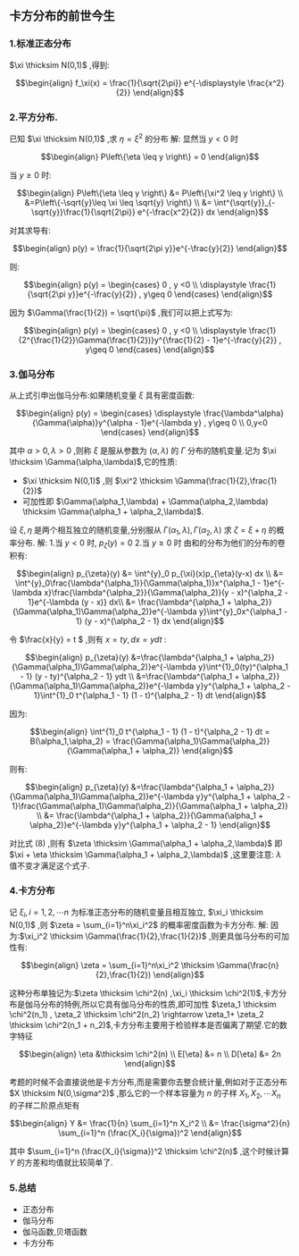 ## 卡方分布的前世今生
### 1.标准正态分布
$\xi \thicksim N(0,1)$ ,得到:

$$\begin{align}
    f_\xi(x) = \frac{1}{\sqrt{2\pi}} e^{-\displaystyle \frac{x^2}{2}}
\end{align}$$


### 2.平方分布.
已知 $\xi \thicksim N(0,1)$ ,求 $\eta = \xi^2$ 的分布
解:
显然当 $y<0$ 时

$$\begin{align}
    P\left\{\eta \leq y \right\} = 0
\end{align}$$

当 $y\geq 0$ 时:

$$\begin{align}
    P\left\{\eta \leq y \right\} &= P\left\{\xi^2 \leq y \right\} \\
    &=P\left\{-\sqrt{y}\leq \xi \leq \sqrt{y} \right\} \\
    &= \int^{\sqrt{y}}_{-\sqrt{y}}\frac{1}{\sqrt{2\pi}} e^{-\frac{x^2}{2}} dx
\end{align}$$

对其求导有:

$$\begin{align}
    p(y) = \frac{1}{\sqrt{2\pi y}}e^{-\frac{y}{2}}
\end{align}$$

则:

$$\begin{align}
    p(y) = \begin{cases}
        0 , y <0 \\
        \displaystyle \frac{1}{\sqrt{2\pi y}}e^{-\frac{y}{2}} , y\geq 0 
    \end{cases}
\end{align}$$

因为 $\Gamma(\frac{1}{2}) = \sqrt{\pi}$ ,我们可以把上式写为:

$$\begin{align}
    p(y) = \begin{cases}
        0 , y <0 \\
        \displaystyle \frac{1}{2^{\frac{1}{2}}\Gamma(\frac{1}{2})}y^{\frac{1}{2} - 1}e^{-\frac{y}{2}} , y\geq 0 
    \end{cases}
\end{align}$$


### 3.伽马分布
从上式引申出伽马分布:如果随机变量 $\xi$ 具有密度函数:

$$\begin{align}
    p(y) = \begin{cases}
        \displaystyle \frac{\lambda^\alpha}{\Gamma(\alpha)}y^{\alpha - 1}e^{-\lambda y} , y\geq 0  \\
        0,y<0
    \end{cases}
\end{align}$$

其中 $\alpha >0 , \lambda >0$ ,则称 $\xi$ 是服从参数为 $(\alpha,\lambda)$ 的 $\Gamma$ 分布的随机变量.记为 $\xi \thicksim \Gamma(\alpha,\lambda)$,它的性质:
* $\xi \thicksim N(0,1)$ ,则 $\xi^2 \thicksim \Gamma(\frac{1}{2},\frac{1}{2})$
* 可加性即 $\Gamma(\alpha_1,\lambda) + \Gamma(\alpha_2,\lambda) \thicksim \Gamma(\alpha_1 + \alpha_2,\lambda)$.


设 $\xi,\eta$ 是两个相互独立的随机变量,分别服从 $\Gamma(\alpha_1,\lambda) , \Gamma(\alpha_2,\lambda)$ 求 $\zeta = \xi + \eta$ 的概率分布.
解:
1.当 $y<0$ 时, $p_{\zeta}(y) = 0$
2.当 $y \geq 0$ 时
由和的分布为他们的分布的卷积有:

$$\begin{align}
   p_{\zeta}(y) &= \int^{y}_0 p_{\xi}(x)p_{\eta}(y-x) dx \\
   &= \int^{y}_0\frac{\lambda^{\alpha_1}}{\Gamma(\alpha_1)}x^{\alpha_1 - 1}e^{-\lambda x}\frac{\lambda^{\alpha_2}}{\Gamma(\alpha_2)}(y - x)^{\alpha_2 - 1}e^{-\lambda (y - x)} dx\\ 
   &= \frac{\lambda^{\alpha_1 + \alpha_2}}{\Gamma(\alpha_1)\Gamma(\alpha_2)}e^{-\lambda y}\int^{y}_0x^{\alpha_1 - 1} (y - x)^{\alpha_2 - 1} dx
\end{align}$$

令 $\frac{x}{y} = t $ ,则有 $x=ty,dx = ydt$ :

$$\begin{align}
    p_{\zeta}(y) 
    &=\frac{\lambda^{\alpha_1 + \alpha_2}}{\Gamma(\alpha_1)\Gamma(\alpha_2)}e^{-\lambda y}\int^{1}_0(ty)^{\alpha_1 - 1} (y - ty)^{\alpha_2 - 1} ydt \\
    &=\frac{\lambda^{\alpha_1 + \alpha_2}}{\Gamma(\alpha_1)\Gamma(\alpha_2)}e^{-\lambda y}y^{\alpha_1 + \alpha_2 - 1}\int^{1}_0 t^{\alpha_1 - 1} (1 - t)^{\alpha_2 - 1} dt
\end{align}$$

因为:

$$\begin{align}
    \int^{1}_0 t^{\alpha_1 - 1} (1 - t)^{\alpha_2 - 1} dt = B(\alpha_1,\alpha_2) = \frac{\Gamma(\alpha_1)\Gamma(\alpha_2)}{\Gamma(\alpha_1 + \alpha_2)}
\end{align}$$

则有:

$$\begin{align}
    p_{\zeta}(y) &=\frac{\lambda^{\alpha_1 + \alpha_2}}{\Gamma(\alpha_1)\Gamma(\alpha_2)}e^{-\lambda y}y^{\alpha_1 + \alpha_2 - 1}\frac{\Gamma(\alpha_1)\Gamma(\alpha_2)}{\Gamma(\alpha_1 + \alpha_2)} \\
    &= \frac{\lambda^{\alpha_1 + \alpha_2}}{\Gamma(\alpha_1 + \alpha_2)}e^{-\lambda y}y^{\alpha_1 + \alpha_2 - 1}
\end{align}$$

对比式 $(8)$ ,则有 $\zeta \thicksim \Gamma(\alpha_1 + \alpha_2,\lambda)$ 即 $\xi + \eta \thicksim \Gamma(\alpha_1 + \alpha_2,\lambda)$ ,这里要注意: $\lambda$ 值不变才满足这个式子.

### 4.卡方分布
记 $\xi_i,i=1,2,\cdots n$ 为标准正态分布的随机变量且相互独立, $\xi_i \thicksim N(0,1)$ ,则 $\zeta = \sum_{i=1}^n\xi_i^2$ 的概率密度函数为卡方分布.
解:
因为:$\xi_i^2 \thicksim \Gamma(\frac{1}{2},\frac{1}{2})$ ,则更具伽马分布的可加性有:

$$\begin{align}
    \zeta = \sum_{i=1}^n\xi_i^2 \thicksim \Gamma(\frac{n}{2},\frac{1}{2})
\end{align}$$

这种分布单独记为:$\zeta \thicksim \chi^2(n) ,\xi_i \thicksim \chi^2(1)$,卡方分布是伽马分布的特例,所以它具有伽马分布的性质,即可加性 $\zeta_1 \thicksim \chi^2(n_1) , \zeta_2 \thicksim \chi^2(n_2) \rightarrow  \zeta_1+ \zeta_2 \thicksim \chi^2(n_1 + n_2)$,卡方分布主要用于检验样本是否偏离了期望.它的数字特征

$$\begin{align}
    \eta &\thicksim \chi^2(n) \\
    E[\eta] &= n \\
    D[\eta] &= 2n
\end{align}$$

考题的时候不会直接说他是卡方分布,而是需要你去整合统计量,例如对于正态分布 $X \thicksim N(0,\sigma^2)$ ,那么它的一个样本容量为 $n$ 的子样 $X_1,X_2,\cdots X_n$ 的子样二阶原点矩有

$$\begin{align}
    Y &= \frac{1}{n} \sum_{i=1}^n X_i^2 \\
    &= \frac{\sigma^2}{n} \sum_{i=1}^n (\frac{X_i}{\sigma})^2
\end{align}$$

其中 $\sum_{i=1}^n (\frac{X_i}{\sigma})^2 \thicksim \chi^2(n)$ ,这个时候计算 $Y$ 的方差和均值就比较简单了.

### 5.总结
* 正态分布
* 伽马分布
* 伽马函数,贝塔函数
* 卡方分布


